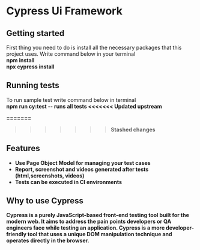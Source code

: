 # Cypress Ui Framework



## Getting started

First thing you need to do is install all the necessary packages that this project uses. Write command below in your terminal
<br>
<b>npm install</b>
<br>
<b>npx cypress install</b>



## Running tests

To run sample test write command below in terminal
<br> 
<b>npm run cy:test -- runs all tests
<<<<<<< Updated upstream

=======
<br>
>>>>>>> Stashed changes

## Features

+ Use Page Object Model for managing your test cases
+ Report, screenshot and videos generated after tests (html,screenshots, videos)
+ Tests can be executed in CI environments

## Why to use Cypress

Cypress is a purely JavaScript-based front-end testing tool built for the modern web. It aims to address the pain points developers or QA engineers face while testing an application. Cypress is a more developer-friendly tool that uses a unique DOM manipulation technique and operates directly in the browser.
